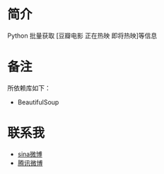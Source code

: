  简介
======
Python 批量获取 [豆瓣电影 正在热映  即将热映]等信息

备注
======
所依赖库如下：
* BeautifulSoup

联系我
======
* [sina微博](http://weibo.com/1769390951/profile?rightmod=1&wvr=5&mod=personinfo) 
* [腾讯微博](http://t.qq.com/wl386123298)
